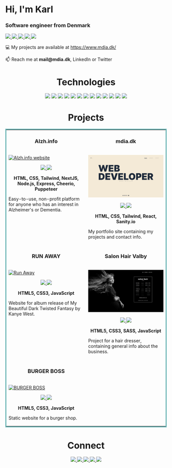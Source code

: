 <h1 align="left">Hi, I'm Karl</h1>
<h3 align="left">Software engineer from Denmark</h3>

<p align="left">
 <a href="https://mdia.dk" target="_blank">
    <img src="https://img.shields.io/badge/WEBSITE-4285F4?style=for-the-badge&logo=GoogleChrome&logoColor=white"/>
  </a>
  <a href="https://www.linkedin.com/in/kgni/" target="_blank">
    <img src="https://img.shields.io/badge/linkedin-%230077B5.svg?style=for-the-badge&logo=linkedin&logoColor=white"/>
  </a>
  <a href="https://twitter.com/mdiadk" target="_blank">
    <img src="https://img.shields.io/badge/Twitter-%231DA1F2.svg?style=for-the-badge&logo=Twitter&logoColor=white"/>
  </a>
  <a href="https://angel.co/u/kgni" target="_blank">
      <img src="https://img.shields.io/badge/AngelList-%23D4D4D4.svg?style=for-the-badge&logo=AngelList&logoColor=black"/>
  </a>
  <a href="https://github.com/kgni/kgni/files/9766687/Resume.-.Karl.Nielsen.pdf" target="_blank">
      <img src="https://img.shields.io/badge/RESUME-0c5733?style=for-the-badge"/>
  </a>
</p>

  <p align="left">💻 My projects are available at <a href="https://www.mdia.dk/" target="_blank">https://www.mdia.dk/</a></p>
  <p align="left">📫 Reach me at <strong>mail@mdia.dk</strong>, LinkedIn or Twitter<p>

<!-- <h3 align="left">Connect with me:</h3>
<p align="left">
<a href="https://twitter.com/mdiadk" target="blank"><img align="center" src="https://raw.githubusercontent.com/rahuldkjain/github-profile-readme-generator/master/src/images/icons/Social/twitter.svg" alt="mdiadk" height="30" width="40" /></a>
<a href="https://linkedin.com/in/kgni" target="blank"><img align="center" src="https://raw.githubusercontent.com/rahuldkjain/github-profile-readme-generator/master/src/images/icons/Social/linked-in-alt.svg" alt="kgni" height="30" width="40" /></a>
</p> -->

<!-- <h3 align="left">Languages and Tools:</h3>
<p align="left"><a href="https://www.w3.org/html/" target="_blank" rel="noreferrer"> <img src="https://raw.githubusercontent.com/devicons/devicon/master/icons/html5/html5-original-wordmark.svg" alt="html5" width="40" height="40"/> </a> <a href="https://www.w3schools.com/css/" target="_blank" rel="noreferrer"> <img src="https://raw.githubusercontent.com/devicons/devicon/master/icons/css3/css3-original-wordmark.svg" alt="css3" width="40" height="40"/> </a> <a href="https://developer.mozilla.org/en-US/docs/Web/JavaScript" target="_blank" rel="noreferrer"> <img src="https://raw.githubusercontent.com/devicons/devicon/master/icons/javascript/javascript-original.svg" alt="javascript" width="40" height="40"/> </a> <a href="https://sass-lang.com" target="_blank" rel="noreferrer"> <img src="https://raw.githubusercontent.com/devicons/devicon/master/icons/sass/sass-original.svg" alt="sass" width="40" height="40"/> </a> <a href="https://tailwindcss.com/" target="_blank" rel="noreferrer"> <img src="https://www.vectorlogo.zone/logos/tailwindcss/tailwindcss-icon.svg" alt="tailwind" width="40" height="40"/> </a><a href="https://nodejs.org" target="_blank" rel="noreferrer"> <img src="https://raw.githubusercontent.com/devicons/devicon/master/icons/nodejs/nodejs-original-wordmark.svg" alt="nodejs" width="40" height="40"/> </a> <a href="https://expressjs.com" target="_blank" rel="noreferrer"> <img src="https://raw.githubusercontent.com/devicons/devicon/master/icons/express/express-original-wordmark.svg" alt="express" width="40" height="40"/> </a> <a href="https://www.mongodb.com/" target="_blank" rel="noreferrer"> <img src="https://raw.githubusercontent.com/devicons/devicon/master/icons/mongodb/mongodb-original-wordmark.svg" alt="mongodb" width="40" height="40"/> </a> <a href="https://www.figma.com/" target="_blank" rel="noreferrer"> <img src="https://www.vectorlogo.zone/logos/figma/figma-icon.svg" alt="figma" width="40" height="40"/> </a> <a href="https://git-scm.com/" target="_blank" rel="noreferrer"> <img src="https://www.vectorlogo.zone/logos/git-scm/git-scm-icon.svg" alt="git" width="40" height="40"/> </a>     </p> -->
<h1 align="center">Technologies</h1>


<p align="center">
    <img src="https://img.shields.io/badge/html5-%23E34F26.svg?style=for-the-badge&logo=html5&logoColor=white"/>
    <img src="https://img.shields.io/badge/css3-%231572B6.svg?style=for-the-badge&logo=css3&logoColor=white"/>
    <img src="https://img.shields.io/badge/SASS-hotpink.svg?style=for-the-badge&logo=SASS&logoColor=white"/>
  <img src="https://img.shields.io/badge/tailwindcss-%2338B2AC.svg?style=for-the-badge&logo=tailwind-css&logoColor=white"/>
    <img src="https://img.shields.io/badge/javascript-%23323330.svg?style=for-the-badge&logo=javascript&logoColor=%23F7DF1E"/>
    <img src="https://img.shields.io/badge/react-%2320232a.svg?style=for-the-badge&logo=react&logoColor=%2361DAFB"/>
  <img src="https://img.shields.io/badge/Next-black?style=for-the-badge&logo=next.js&logoColor=white"/>
    <img src="https://img.shields.io/badge/node.js-6DA55F?style=for-the-badge&logo=node.js&logoColor=white"/>
    <img src="https://img.shields.io/badge/express.js-%23404d59.svg?style=for-the-badge&logo=express&logoColor=%2361DAFB"/>
  <img src="https://img.shields.io/badge/MongoDB-%234ea94b.svg?style=for-the-badge&logo=mongodb&logoColor=white"/>
    <img src="https://img.shields.io/badge/git-%23F05033.svg?style=for-the-badge&logo=git&logoColor=white"/>
      <img src="https://img.shields.io/badge/adobe-%23FF0000.svg?style=for-the-badge&logo=adobe&logoColor=white"/>
  <img src="https://img.shields.io/badge/figma-%23F24E1E.svg?style=for-the-badge&logo=figma&logoColor=white"/>
</p>
 
 
<h1 align="center">Projects</h1>
<table bordercolor="#66b2b2">

  
<!--  FIRST ROW   -->


  <tr>
    <td width="50%" valign="top">
      <h3 align="center">Alzh.info</h3>
        <br />
        <a target="_blank" href="https://www.alzh.info/">
            <img src="https://user-images.githubusercontent.com/84397151/195356267-0c414ae2-846b-4948-a4cd-1cd6c80484a9.png" width="100%" alt="Alzh.info website"/>
        </a>
        <br />
        <p align="center">
          
  <a href="https://github.com/kgni/alzh-info" target="_blank">
    <img src="https://img.shields.io/badge/REPO-%23121011.svg?style=for-the-badge&logo=github&logoColor=white"/>
  </a>  
  <a href="https://www.alzh.info/" target="_blank">
    <img src="https://img.shields.io/badge/WEBSITE-4285F4?style=for-the-badge&logo=GoogleChrome&logoColor=white"/>
  </a>
      </p>
        <p align="center"><strong>HTML, CSS, Tailwind, NextJS, Node.js, Express, Cheerio, Puppeteer</strong></p>
      <p>Easy-to-use, non-profit platform for anyone who has an interest in Alzheimer's or Dementia.</p>
    </td>
 <td width="50%" valign="top">
      <h3 align="center">mdia.dk</h3>
        <br />
        <a target="_blank" href="https://mdia.dk/">
            <img src="https://github.com/kgni/kgni/blob/41194b98f515f81e3f41fdb8e6f697376ec8b1cf/images/MDIA.png" width="100%" alt="Portfolio site"/>
        </a>
        <br />
        <p align="center">
          
  <a href="https://github.com/kgni/portfolio" target="_blank">
      <img src="https://img.shields.io/badge/REPO-%23121011.svg?style=for-the-badge&logo=github&logoColor=white"/>
  </a>  
  <a href="https://mdia.dk/" target="_blank">
   <img src="https://img.shields.io/badge/WEBSITE-4285F4?style=for-the-badge&logo=GoogleChrome&logoColor=white"/>
  </a>
      </p>
        <p align="center"><strong>HTML, CSS, Tailwind, React, Sanity.io</strong></p>
      <p>My portfolio site containing my projects and contact info.</p>
    </td>
  </tr>

<!-- SECOND ROW -->

  <tr>
    <td width="50%" valign="top">
      <h3 align="center">RUN AWAY</h3>
        <br />
      <a target="_blank" href="https://run-away-kanye.netlify.app/">
            <img src="https://github.com/kgni/kgni/blob/41194b98f515f81e3f41fdb8e6f697376ec8b1cf/images/run-away.gif" width="100%"  alt="Run Away"/>
        </a>
        <br />
        <p align="center">
          
  <a href="https://github.com/kgni/run-away" target="_blank">
    <img src="https://img.shields.io/badge/REPO-%23121011.svg?style=for-the-badge&logo=github&logoColor=white"/>
  </a>
  <a href="https://run-away-kanye.netlify.app/" target="_blank">
    <img src="https://img.shields.io/badge/WEBSITE-4285F4?style=for-the-badge&logo=GoogleChrome&logoColor=white"/>
  </a>
      </p>
        <p align="center"><strong>HTML5, CSS3, JavaScript</strong></p>
      <p>Website for album release of My Beautiful Dark Twisted Fantasy by Kanye West.</p>
    </td>
     <td width="50%" valign="top">
      <h3 align="center">Salon Hair Valby</h3>
      <br />
        <a target="_blank" href="https://salonhair-valby.dk/">
          <img src="https://github.com/kgni/kgni/blob/41194b98f515f81e3f41fdb8e6f697376ec8b1cf/images/Salon%20Hair.png" width="100%" alt="Salon Hair Valby"/>
        </a>
      <br />
        <p align="center">
  <a href="https://github.com/kgni/salonhair-valby" target="_blank">
   <img src="https://img.shields.io/badge/REPO-%23121011.svg?style=for-the-badge&logo=github&logoColor=white"/>
  </a>
  <a href="https://salonhair-valby.dk/" target="_blank">
      <img src="https://img.shields.io/badge/WEBSITE-4285F4?style=for-the-badge&logo=GoogleChrome&logoColor=white"/>
  </a>
      </p>
        <p align="center"><strong>HTML5, CSS3, SASS, JavaScript</strong></p>
      <p>Project for a hair dresser, containing general info about the business.</p>
    </td>
  </tr>
  
<!-- SECOND ROW  -->
  
<!--  Salon Hair  -->
  <tr>
    <td width="50%" valign="top">
      <h3 align="center">BURGER BOSS</h3>
      <br />
        <a target="_blank" href="https://burgerboss.netlify.app/">
          <img src="https://github.com/kgni/burger-boss/blob/e7312632784d4690c7341833a26141072654543f/img/burger-boss.gif" width="100%" alt="BURGER BOSS"/>
        </a>
      <br />
        <p align="center">
  <a href="https://github.com/kgni/burger-boss/" target="_blank">
<img src="https://img.shields.io/badge/REPO-%23121011.svg?style=for-the-badge&logo=github&logoColor=white"/>
  </a>
  <a href="https://burgerboss.netlify.app/" target="_blank">
 <img src="https://img.shields.io/badge/WEBSITE-4285F4?style=for-the-badge&logo=GoogleChrome&logoColor=white"/>
  </a>
      </p>
        <p align="center"><strong>HTML5, CSS3, JavaScript</strong></p>
      <p>Static website for a burger shop.</p>
    </td>
  </tr>
  
<!--  THIRD ROW  -->
  
</table>
          
          
          
<h1 align="center">Connect</h1>



<p align="center">
  <a href="https://mdia.dk" target="_blank">
    <img src="https://img.shields.io/badge/WEBSITE-4285F4?style=for-the-badge&logo=GoogleChrome&logoColor=white"/>
  </a>
  <a href="https://www.linkedin.com/in/kgni/" target="_blank">
    <img src="https://img.shields.io/badge/linkedin-%230077B5.svg?style=for-the-badge&logo=linkedin&logoColor=white"/>
  </a>
  <a href="https://twitter.com/mdiadk" target="_blank">
    <img src="https://img.shields.io/badge/Twitter-%231DA1F2.svg?style=for-the-badge&logo=Twitter&logoColor=white"/>
  </a>
  <a href="https://angel.co/u/kgni" target="_blank">
      <img src="https://img.shields.io/badge/AngelList-%23D4D4D4.svg?style=for-the-badge&logo=AngelList&logoColor=black"/>
  </a>
  <a href="https://github.com/kgni/kgni/files/9766687/Resume.-.Karl.Nielsen.pdf" target="_blank">
      <img src="https://img.shields.io/badge/RESUME-0c5733?style=for-the-badge"/>
  </a>
</p>
